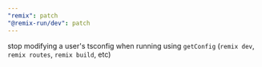 ```yaml
---
"remix": patch
"@remix-run/dev": patch
---
```


stop modifying a user's tsconfig when running using `getConfig` (`remix dev`, `remix routes`, `remix build`, etc)
